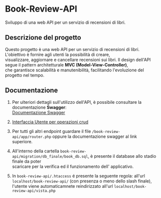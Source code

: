 # Book-Review-API 

Sviluppo di una web API per un servizio di recensioni di libri.

## Descrizione del progetto

Questo progetto è una web API per un servizio di recensioni di libri. L'obiettivo è fornire agli utenti la possibilità di creare,  
visualizzare, aggiornare e cancellare recensioni sui libri. Il design dell'API segue il pattern architetturale **MVC (Model-View-Controller)**,  
che garantisce scalabilità e manutenibilità, facilitando l'evoluzione del progetto nel tempo.

## Documentazione

1. Per ulteriori dettagli sull'utilizzo dell'API, è possibile consultare la documentazione **Swagger**:  
    [Documentazione Swagger](http://localhost/book-review-api/swagger-ui/dist/index.html)

2. [Interfaccia Utente per operazioni crud](http://localhost/book-review-api/)

3. Per tutti gli altri endpoint guardare il file `/book-review-api/app/router.php` oppure la documentazione swagger al link superiore.

4. All'interno della cartella `book-review-api/migration/db_finale/book_db.sql`, è presente il database allo stadio finale da poter  
     scaricare per la verifica   ed il funzionamento dell' applicativo. 

5. In `book-review-api/.htaccess` é presente la seguente regola: all'url `localhost/book-review-api/` (con presenza o meno dello slash finale),  
    l'utente viene automaticamnete reindirizzato all'url `localhost/book-review-api/vista.php`
